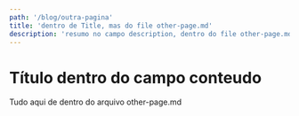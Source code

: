 ```yaml
---
path: '/blog/outra-pagina'
title: 'dentro de Title, mas do file other-page.md'
description: 'resumo no campo description, dentro do file other-page.md'
---
```



# Título dentro do campo conteudo

Tudo aqui de dentro do arquivo other-page.md